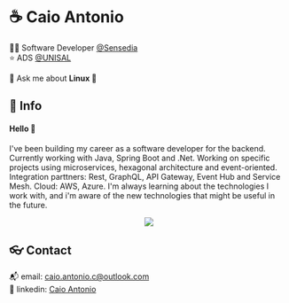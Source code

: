 # :coffee: Caio Antonio

:technologist: Software Developer [@Sensedia](https://github.com/Sensedia)  
:star: ADS [@UNISAL](https://unisal.com.br)

💬 Ask me about **Linux 🐧**

## :speech_balloon: Info

#### Hello :wave:

I've been building my career as a software developer for the backend. Currently working with Java, Spring Boot and .Net. Working on specific projects using microservices, hexagonal architecture and event-oriented. Integration parttners: Rest, GraphQL, API Gateway, Event Hub and Service Mesh. Cloud: AWS, Azure. I'm always learning about the technologies I work with, and i'm aware of the new technologies that might be useful in the future.

<div align="center">
  <img src="https://github-readme-stats.vercel.app/api/top-langs/?count_private=true&username=ca1o19c&layout=compact&theme=radical"/> 
</div>

## :eyeglasses: Contact

:mailbox_with_mail: email: [caio.antonio.c@outlook.com](mailto:caiocichetti08@gmail.com)  
:link: linkedin: [Caio Antonio](https://www.linkedin.com/in/caio-antonio-cichetti-roberto/)
